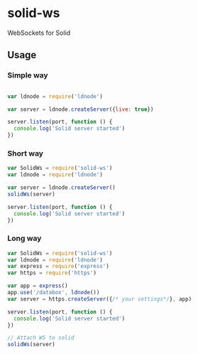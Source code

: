 # solid-ws

WebSockets for Solid

## Usage

### Simple way

```javascript

var ldnode = require('ldnode')

var server = ldnode.createServer({live: true})

server.listen(port, function () {
  console.log('Solid server started')
})
```

### Short way 

```javascript
var SolidWs = require('solid-ws')
var ldnode = require('ldnode')

var server = ldnode.createServer()
solidWs(server)

server.listen(port, function () {
  console.log('Solid server started')
})
```

### Long way

```javascript
var SolidWs = require('solid-ws')
var ldnode = require('ldnode')
var express = require('express')
var https = require('https')

var app = express()
app.use('/databox', ldnode())
var server = https.createServer({/* your settings*/}, app)

server.listen(port, function () {
  console.log('Solid server started')
})

// Attach WS to solid
solidWs(server)
```